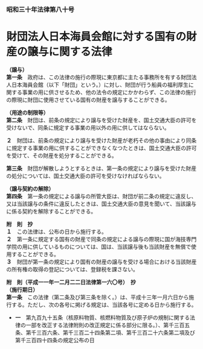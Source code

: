 ### 昭和三十年法律第八十号  
# 財団法人日本海員会館に対する国有の財産の譲与に関する法律  
  
**（譲与）**  
**第一条**　政府は、この法律の施行の際現に東京都に主たる事務所を有する財団法人日本海員会館（以下「財団」という。）に対し、財団が行う船員の福利厚生に関する事業の用に供させるため、他の法令の規定にかかわらず、この法律の施行の際現に財団に使用させている国有の財産を譲与することができる。  
  
**（用途の制限等）**  
**第二条**　財団は、前条の規定により譲与を受けた財産を、国土交通大臣の許可を受けないで、同条に規定する事業の用以外の用に供してはならない。  
  
**２**　財団は、前条の規定により譲与を受けた財産が老朽その他の事由により同条に規定する事業の用に供することができなくなつたときは、国土交通大臣の許可を受けて、その財産を処分することができる。  
  
**第三条**　財団が解散しようとするときは、第一条の規定により譲与を受けた財産の処分については、国土交通大臣の許可を受けなければならない。  
  
**（譲与契約の解除）**  
**第四条**　第一条の規定による譲与の所管大臣は、財団が前二条の規定に違反し、又は当該譲与の条件に違反したときは、国土交通大臣の意見を聞いて、当該譲与に係る契約を解除することができる。  
  
**附　則　抄**  
**１**　この法律は、公布の日から施行する。  
**２**　第一条に規定する国有の財産で同条の規定による譲与の際現に国が海技専門学院の用に供しているものについては、国は、当該譲与後も当該財産を無償で使用することができる。  
**３**　財団が第一条の規定により国有の財産の譲与を受ける場合における当該財産の所有権の取得の登記については、登録税を課さない。  
  
**附　則（平成一一年一二月二二日法律第一六〇号）　抄**  
**（施行期日）**  
**第一条**　この法律（第二条及び第三条を除く。）は、平成十三年一月六日から施行する。ただし、次の各号に掲げる規定は、当該各号に定める日から施行する。  
* **一**　第九百九十五条（核原料物質、核燃料物質及び原子炉の規制に関する法律の一部を改正する法律附則の改正規定に係る部分に限る。）、第千三百五条、第千三百六条、第千三百二十四条第二項、第千三百二十六条第二項及び第千三百四十四条の規定公布の日  
  
